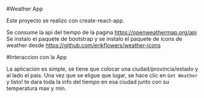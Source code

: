 #Weather App

Este proyecto se realizo con create-react-app. 

Se consume la api del tiempo de la pagina https://openweathermap.org/api
Se instalo el paquete de bootstrap y se instalo el paquete de icons de weather desde
https://github.com/erikflowers/weather-icons

#Interaccion con la App

La aplicacion es simple, se tiene que colocar una ciudad/provincia/estado y al lado el pais. Una vez que se eligue que lugar, se hace clic en `Get Weather` y listo!
te dara toda la info del tiempo en esa ciudad junto con su temperatura max y min.

